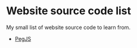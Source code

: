 # Website source code list
My small list of website source code to learn from.

- [PegJS](https://github.com/pegjs/pegjs)
